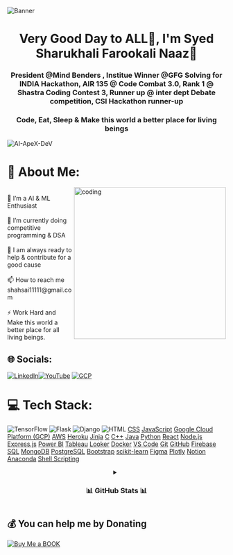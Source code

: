 ![Banner](https://i.postimg.cc/tgVyfypV/image.png)

<h1 align="center">Very Good Day to ALL🙌, I'm Syed Sharukhali Farookali Naaz💫</h1>
<h3 align="center">President @Mind Benders , Institue Winner @GFG Solving for INDIA Hackathon, AIR 135 @ Code Combat 3.0, Rank 1 @ Shastra Coding Contest 3, Runner up @ inter dept Debate competition, CSI Hackathon runner-up</h3>
<h3 align="center">Code, Eat, Sleep & Make this world a better place for living beings</h3>


<p align="left"> <img src="https://komarev.com/ghpvc/?username=AI-ApeX-DeV&label=Profile%20Visitors&color=0e75b6&style=flat" alt="AI-ApeX-DeV" /> </p>


# 💫 About Me:
<img align="right" alt="coding" width="350" src="https://i.pinimg.com/originals/e4/26/70/e426702edf874b181aced1e2fa5c6cde.gif">
<br>👯 I’m a AI & ML Enthusiast<br><br>🌱 I’m currently doing competitive programming & DSA <br><br>💬 I am always ready to help & contribute for a good cause<br><br>📫 How to reach me shahsai11111@gmail.com<br><br>⚡ Work Hard and Make this world a better place for all living beings.<br>

## 🌐 Socials:
[![LinkedIn](https://img.shields.io/badge/LinkedIn-%230077B5.svg?logo=linkedin&logoColor=white)](https://www.linkedin.com/in/sharukhali-farookali-naziyabegum-syed-2817bb272/)[![YouTube](https://img.shields.io/badge/YouTube-%23FF0000.svg?logo=YouTube&logoColor=white)](https://youtube.com/@SHAHSAI) [![GCP](https://img.shields.io/badge/PortFolio-%23FF0000.svg?logo=YouTube&logoColor=blue)](https://ai-apex-dev.github.io/SHAHSAI.github.io/) 

# 💻 Tech Stack:
![TensorFlow](https://img.shields.io/badge/TensorFlow-%23FF6F00.svg?style=for-the-badge&logo=TensorFlow&logoColor=white)
![Flask](https://img.shields.io/badge/Flask-%2300A98F.svg?style=for-the-badge&logo=Flask&logoColor=white)
![Django](https://img.shields.io/badge/Django-%23092E20.svg?style=for-the-badge&logo=Django&logoColor=white)
![HTML](https://img.shields.io/badge/HTML-%23E34F26.svg?style=for-the-badge&logo=HTML5&logoColor=white)
[CSS](https://img.shields.io/badge/CSS-%231572B6.svg?style=for-the-badge&logo=CSS3&logoColor=white)
[JavaScript](https://img.shields.io/badge/JavaScript-%23F7DF1E.svg?style=for-the-badge&logo=JavaScript&logoColor=black)
[Google Cloud Platform (GCP)](https://img.shields.io/badge/Google%20Cloud%20Platform-%234285F4.svg?style=for-the-badge&logo=Google%20Cloud&logoColor=white)
[AWS](https://img.shields.io/badge/AWS-%23232F3E.svg?style=for-the-badge&logo=Amazon%20AWS&logoColor=white)
[Heroku](https://img.shields.io/badge/Heroku-%23430098.svg?style=for-the-badge&logo=Heroku&logoColor=white)
[Jinja](https://img.shields.io/badge/Jinja-%23000000.svg?style=for-the-badge&logo=jinja&logoColor=white)
[C](https://img.shields.io/badge/C-%2300599C.svg?style=for-the-badge&logo=C&logoColor=white)
[C++](https://img.shields.io/badge/C++-%2300599C.svg?style=for-the-badge&logo=C%2B%2B&logoColor=white)
[Java](https://img.shields.io/badge/Java-%23ED8B00.svg?style=for-the-badge&logo=Java&logoColor=white)
[Python](https://img.shields.io/badge/Python-%2314354C.svg?style=for-the-badge&logo=Python&logoColor=white)
[React](https://img.shields.io/badge/React-%2361DAFB.svg?style=for-the-badge&logo=React&logoColor=black)
[Node.js](https://img.shields.io/badge/Node.js-%23339933.svg?style=for-the-badge&logo=Node.js&logoColor=white)
[Express.js](https://img.shields.io/badge/Express.js-%23000000.svg?style=for-the-badge&logo=Express&logoColor=white)
[Power BI](https://img.shields.io/badge/Power%20BI-%23F2C811.svg?style=for-the-badge&logo=Power%20BI&logoColor=black)
[Tableau](https://img.shields.io/badge/Tableau-%23E97627.svg?style=for-the-badge&logo=Tableau&logoColor=white)
[Looker](https://img.shields.io/badge/Looker-%232674A6.svg?style=for-the-badge&logo=Looker&logoColor=white)
[Docker](https://img.shields.io/badge/Docker-%232496ED.svg?style=for-the-badge&logo=Docker&logoColor=white)
[VS Code](https://img.shields.io/badge/VS%20Code-%23007ACC.svg?style=for-the-badge&logo=Visual%20Studio%20Code&logoColor=white)
[Git](https://img.shields.io/badge/Git-%23F05032.svg?style=for-the-badge&logo=Git&logoColor=white)
[GitHub](https://img.shields.io/badge/GitHub-%23121011.svg?style=for-the-badge&logo=GitHub&logoColor=white)
[Firebase](https://img.shields.io/badge/Firebase-%23FFCA28.svg?style=for-the-badge&logo=Firebase&logoColor=black)
[SQL](https://img.shields.io/badge/SQL-%230075A8.svg?style=for-the-badge&logo=MySQL&logoColor=white)
[MongoDB](https://img.shields.io/badge/MongoDB-%2347A248.svg?style=for-the-badge&logo=MongoDB&logoColor=white)
[PostgreSQL](https://img.shields.io/badge/PostgreSQL-%23336791.svg?style=for-the-badge&logo=PostgreSQL&logoColor=white)
[Bootstrap](https://img.shields.io/badge/Bootstrap-%23563D7C.svg?style=for-the-badge&logo=Bootstrap&logoColor=white)
[scikit-learn](https://img.shields.io/badge/scikit--learn-%23F7931E.svg?style=for-the-badge&logo=scikit-learn&logoColor=white)
[Figma](https://img.shields.io/badge/Figma-%23F24E1E.svg?style=for-the-badge&logo=Figma&logoColor=white)
[Plotly](https://img.shields.io/badge/Plotly-%233F4F75.svg?style=for-the-badge&logo=plotly&logoColor=white)
[Notion](https://img.shields.io/badge/Notion-%23000000.svg?style=for-the-badge&logo=notion&logoColor=white)
[Anaconda](https://img.shields.io/badge/Anaconda-%2344A833.svg?style=for-the-badge&logo=Anaconda&logoColor=white)
[Shell Scripting](https://img.shields.io/badge/Shell%20Scripting-%23121011.svg?style=for-the-badge&logo=GNU%20Bash&logoColor=white)

<details align="center">
  <summary font-weight="bold" ><h3>  📊 GitHub Stats 📊 </h3></summary>
  <br>
  
    
![](https://github-readme-stats.vercel.app/api?username=AI-ApeX-DeV&theme=radical&hide_border=false&include_all_commits=true&count_private=true)<br/>
![](https://github-readme-streak-stats.herokuapp.com/?user=AI-ApeX-DeV&theme=radical&hide_border=false)<br/>
![](https://github-readme-stats.vercel.app/api/top-langs/?username=AI-ApeX-DeV&theme=radical&hide_border=false&include_all_commits=true&count_private=true&layout=compact)
 

 <br>
</details>

## 💰 You can help me by Donating
  [![Buy Me a BOOK](https://img.shields.io/badge/Buy%20Me%20a%20Coffee-ffdd00?style=for-the-badge&logo=buy-me-a-coffee&logoColor=black)](https://buymeacoffee.com/shahsai11111) 


